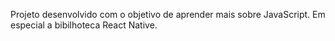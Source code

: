 Projeto desenvolvido com o objetivo de aprender mais sobre JavaScript.
Em especial a bibilhoteca React Native.